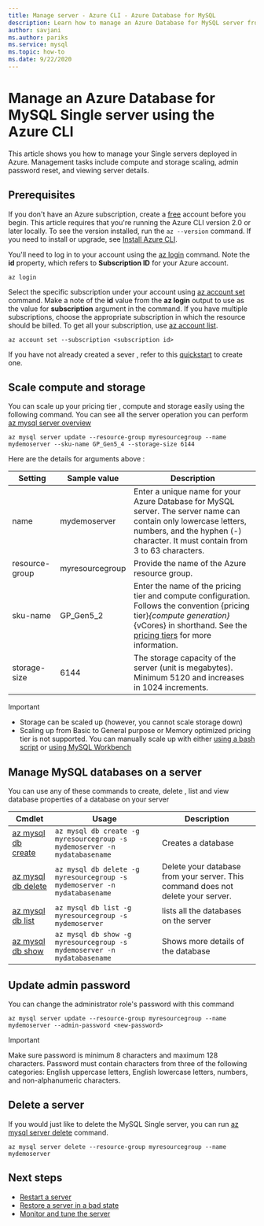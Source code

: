 ```yaml
---
title: Manage server - Azure CLI - Azure Database for MySQL
description: Learn how to manage an Azure Database for MySQL server from the Azure CLI.
author: savjani
ms.author: pariks
ms.service: mysql
ms.topic: how-to
ms.date: 9/22/2020
---
```


# Manage an Azure Database for MySQL Single server using the Azure CLI

This article shows you how to manage your Single servers deployed in Azure. Management tasks include compute and storage scaling, admin password reset, and viewing server details.

## Prerequisites
If you don't have an Azure subscription, create a [free](https://azure.microsoft.com/free/) account before you begin. This article requires that you're running the Azure CLI version 2.0 or later locally. To see the version installed, run the `az --version` command. If you need to install or upgrade, see [Install Azure CLI](/cli/azure/install-azure-cli).

You'll need to log in to your account using the [az login](/cli/azure/reference-index#az-login) command. Note the **id** property, which refers to **Subscription ID** for your Azure account.

```azurecli-interactive
az login
```

Select the specific subscription under your account using [az account set](/cli/azure/account) command. Make a note of the **id** value from the **az login** output to use as the value for **subscription** argument in the command. If you have multiple subscriptions, choose the appropriate subscription in which the resource should be billed. To get all your subscription, use [az account list](/cli/azure/account#az-account-list).

```azurecli
az account set --subscription <subscription id>
```

If you have not already created a sever , refer to this [quickstart](quickstart-create-mysql-server-database-using-azure-cli.md) to create one.

## Scale compute and storage
You can scale up your pricing tier , compute and storage easily using the following command. You can see all the server operation you can perform [az mysql server overview](/cli/azure/mysql/server)

```azurecli-interactive
az mysql server update --resource-group myresourcegroup --name mydemoserver --sku-name GP_Gen5_4 --storage-size 6144
```

Here are the details for arguments above :

**Setting** | **Sample value** | **Description**
---|---|---
name | mydemoserver | Enter a unique name for your Azure Database for MySQL server. The server name can contain only lowercase letters, numbers, and the hyphen (-) character. It must contain from 3 to 63 characters.
resource-group | myresourcegroup | Provide the name of the Azure resource group.
sku-name|GP_Gen5_2|Enter the name of the pricing tier and compute configuration. Follows the convention {pricing tier}_{compute generation}_{vCores} in shorthand. See the [pricing tiers](./concepts-pricing-tiers.md) for more information.
storage-size | 6144 | The storage capacity of the server (unit is megabytes). Minimum 5120 and increases in 1024 increments.

> [!Important]
> - Storage can be scaled up (however, you cannot scale storage down)
> - Scaling up from Basic to General purpose or Memory optimized pricing tier is not supported. You can manually scale up with either  [using a bash script](https://techcommunity.microsoft.com/t5/azure-database-for-mysql/upgrade-from-basic-to-general-purpose-or-memory-optimized-tiers/ba-p/830404) or [using MySQL Workbench](https://techcommunity.microsoft.com/t5/azure-database-support-blog/how-to-scale-up-azure-database-for-mysql-from-basic-tier-to/ba-p/369134)


## Manage MySQL databases on a server
You can use any of these commands to create, delete , list and view database properties of a database on your server

| Cmdlet | Usage| Description |
| --- | ---| --- |
|[az mysql db create](/cli/azure/sql/db#az-mysql-db-create)|```az mysql db create -g myresourcegroup -s mydemoserver -n mydatabasename``` |Creates a database|
|[az mysql db delete](/cli/azure/sql/db#az-mysql-db-delete)|```az mysql db delete -g myresourcegroup -s mydemoserver -n mydatabasename```|Delete your database from your server. This command does not delete your server. |
|[az mysql db list](/cli/azure/sql/db#az-mysql-db-list)|```az mysql db list -g myresourcegroup -s mydemoserver```|lists all the databases on the server|
|[az mysql db show](/cli/azure/sql/db#az-mysql-db-show)|```az mysql db show -g myresourcegroup -s mydemoserver -n mydatabasename```|Shows more details of the database|

## Update admin password
You can change the administrator role's password with this command
```azurecli-interactive
az mysql server update --resource-group myresourcegroup --name mydemoserver --admin-password <new-password>
```

> [!Important]
>  Make sure password is minimum 8 characters and maximum 128 characters.
> Password must contain characters from three of the following categories: English uppercase letters, English lowercase letters, numbers, and non-alphanumeric characters.

## Delete a server
If you would just like to delete the MySQL Single server, you can run [az mysql server delete](/cli/azure/mysql/server#az-mysql-server-delete) command.

```azurecli-interactive
az mysql server delete --resource-group myresourcegroup --name mydemoserver
```

## Next steps
- [Restart a server](howto-restart-server-cli.md)
- [Restore a server in a bad state](howto-restore-server-cli.md)
- [Monitor and tune the server](concepts-monitoring.md)